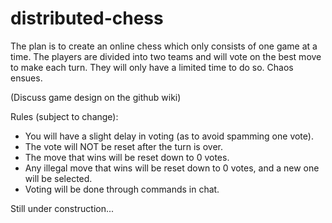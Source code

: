 distributed-chess
=================

The plan is to create an online chess which only consists of one game at a time. The players are divided into two teams and will vote on the best move to make each turn. They will only have a limited time to do so. Chaos ensues.

(Discuss game design on the github wiki)

Rules (subject to change): 
* You will have a slight delay in voting (as to avoid spamming one vote).
* The vote will NOT be reset after the turn is over.
* The move that wins will be reset down to 0 votes.
* Any illegal move that wins will be reset down to 0 votes, and a new one will be selected.
* Voting will be done through commands in chat.

Still under construction...
